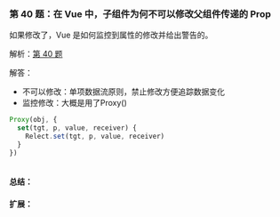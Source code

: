 ### 第 40 题：在 Vue 中，子组件为何不可以修改父组件传递的 Prop

如果修改了，Vue 是如何监控到属性的修改并给出警告的。

解析：[第 40 题](https://github.com/Advanced-Frontend/Daily-Interview-Question/issues/60)

解答：

- 不可以修改：单项数据流原则，禁止修改方便追踪数据变化
- 监控修改：大概是用了Proxy()
```js
Proxy(obj, {
  set(tgt, p, value, receiver) {
    Relect.set(tgt, p, value, receiver)
  }
})
```

```javascript

```

#### 总结：



#### 扩展：



